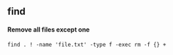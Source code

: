 ## find

#### Remove all files except one

```
find . ! -name 'file.txt' -type f -exec rm -f {} +
```
